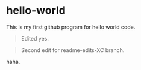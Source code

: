 # hello-world
This is my first github program for hello world code.

>Edited yes.

>Second edit for readme-edits-XC branch.

haha.
